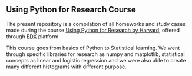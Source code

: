 ## Using Python for Research Course

The present repository is a compilation of all homeworks and study cases made
during the course [Using Python for Research by Harvard](https://courses.edx.org/courses/course-v1:HarvardX+PH526x+1T2020/course/), 
offered through [EDX](https://www.edx.org/) platform.

This course goes from basics of Python to Statistical learning. We went through specific libraries for research as numpy and matplotlib, statistical concepts as linear and logistic regression and we were also able to create many different histograms with different purpose.
